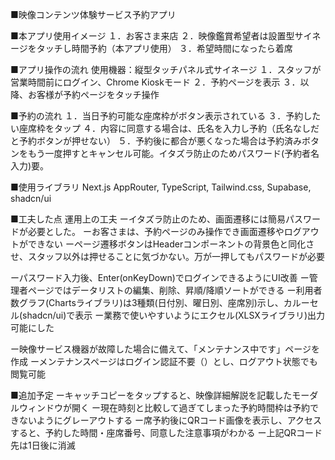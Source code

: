 ■映像コンテンツ体験サービス予約アプリ

■本アプリ使用イメージ
１．お客さま来店
２．映像鑑賞希望者は設置型サイネージをタッチし時間予約（本アプリ使用）
３．希望時間になったら着席

■アプリ操作の流れ
使用機器：縦型タッチパネル式サイネージ
１．スタッフが営業時間前にログイン、Chrome Kioskモード
２．予約ページを表示
３．以降、お客様が予約ページをタッチ操作

■予約の流れ
１．当日予約可能な座席枠がボタン表示されている
３．予約したい座席枠をタップ
４．内容に同意する場合は、氏名を入力し予約（氏名なしだと予約ボタンが押せない）
５．予約後に都合が悪くなった場合は予約済みボタンをもう一度押すとキャンセル可能。イタズラ防止のためパスワード(予約者名入力)要。

■使用ライブラリ
Next.js AppRouter, TypeScript, Tailwind.css, Supabase, shadcn/ui

■工夫した点
運用上の工夫
ーイタズラ防止のため、画面遷移には簡易パスワードが必要とした。
ーお客さまは、予約ページのみ操作でき画面遷移やログアウトができない
ーページ遷移ボタンはHeaderコンポーネントの背景色と同化させ、スタッフ以外は押せることに気づかない。万が一押してもパスワードが必要

ーパスワード入力後、Enter(onKeyDown)でログインできるようにUI改善
ー管理者ページではデータリストの編集、削除、昇順/降順ソートができる
ー利用者数グラフ(Chartsライブラリ)は3種類(日付別、曜日別、座席別)示し、カルーセル(shadcn/ui)で表示
ー業務で使いやすいようにエクセル(XLSXライブラリ)出力可能にした

ー映像サービス機器が故障した場合に備えて、「メンテナンス中です」ページを作成
ーメンテナンスページはログイン認証不要（<Auth isLogin={false}>）とし、ログアウト状態でも閲覧可能

■追加予定
ーキャッチコピーをタップすると、映像詳細解説を記載したモーダルウィンドウが開く
ー現在時刻と比較して過ぎてしまった予約時間枠は予約できないようにグレーアウトする
ー席予約後にQRコード画像を表示し、アクセスすると、予約した時間・座席番号、同意した注意事項がわかる
ー上記QRコード先は1日後に消滅
